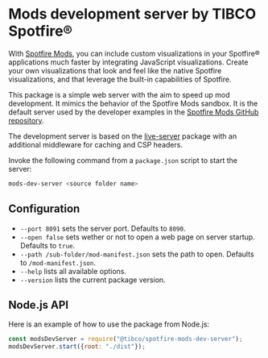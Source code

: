 # Mods development server by TIBCO Spotfire®

With [Spotfire Mods](https://tibcosoftware.github.io/spotfire-mods/), you can include custom visualizations in your Spotfire® applications much faster by integrating JavaScript visualizations. Create your own visualizations that look and feel like the native Spotfire visualizations, and that leverage the built-in capabilities of Spotfire.

This package is a simple web server with the aim to speed up mod development. It mimics the behavior of the Spotfire Mods sandbox. It is the default server used by the developer examples in the [Spotfire Mods GitHub repository](https://github.com/TIBCOSoftware/spotfire-mods).

The development server is based on the [live-server](https://www.npmjs.com/package/live-server) package with an additional middleware for caching and CSP headers.

Invoke the following command from a `package.json` script to start the server:

```bash
mods-dev-server <source folder name>
```

## Configuration

- `--port 8091` sets the server port. Defaults to `8090`.
- `--open false` sets wether or not to open a web page on server startup. Defaults to `true`.
- `--path /sub-folder/mod-manifest.json` sets the path to open. Defaults to `/mod-manifest.json`.
- `--help` lists all available options.
- `--version` lists the current package version.

## Node.js API

Here is an example of how to use the package from Node.js:

```javascript
const modsDevServer = require("@tibco/spotfire-mods-dev-server");
modsDevServer.start({root: "./dist"});
```
